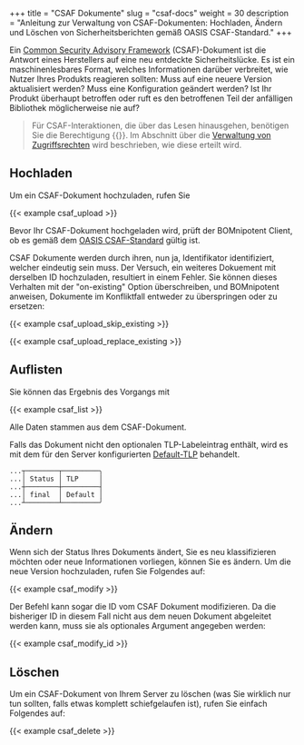 +++
title = "CSAF Dokumente"
slug = "csaf-docs"
weight = 30
description = "Anleitung zur Verwaltung von CSAF-Dokumenten: Hochladen, Ändern und Löschen von Sicherheitsberichten gemäß OASIS CSAF-Standard."
+++

Ein [Common Security Advisory Framework](https://www.csaf.io/) (CSAF)-Dokument ist die Antwort eines Herstellers auf eine neu entdeckte Sicherheitslücke. Es ist ein maschinenlesbares Format, welches Informationen darüber verbreitet, wie Nutzer Ihres Produkts reagieren sollten: Muss auf eine neuere Version aktualisiert werden? Muss eine Konfiguration geändert werden? Ist Ihr Produkt überhaupt betroffen oder ruft es den betroffenen Teil der anfälligen Bibliothek möglicherweise nie auf?

> Für CSAF-Interaktionen, die über das Lesen hinausgehen, benötigen Sie die Berechtigung {{<csaf-management-de>}}. Im Abschnitt über die [Verwaltung von Zugriffsrechten](/de/client/manager/access-management/) wird beschrieben, wie diese erteilt wird.

## Hochladen

Um ein CSAF-Dokument hochzuladen, rufen Sie

{{< example csaf_upload >}}

Bevor Ihr CSAF-Dokument hochgeladen wird, prüft der BOMnipotent Client, ob es gemäß dem [OASIS CSAF-Standard](https://docs.oasis-open.org/csaf/csaf/v2.0/os/csaf-v2.0-os.html#61-mandatory-tests) gültig ist.

CSAF Dokumente werden durch ihren, nun ja, Identifikator identifiziert, welcher eindeutig sein muss. Der Versuch, ein weiteres Dokuement mit derselben ID hochzuladen, resultiert in einem Fehler. Sie können dieses Verhalten mit der "on-existing" Option überschreiben, und BOMnipotent anweisen, Dokumente im Konfliktfall entweder zu überspringen oder zu ersetzen:

{{< example csaf_upload_skip_existing >}}

{{< example csaf_upload_replace_existing >}}

## Auflisten

Sie können das Ergebnis des Vorgangs mit

{{< example csaf_list >}}

Alle Daten stammen aus dem CSAF-Dokument.

Falls das Dokument nicht den optionalen TLP-Labeleintrag enthält, wird es mit dem für den Server konfigurierten [Default-TLP](/de/server/configuration/optional/tlp-config/) behandelt.


``` {wrap="false" title="Ausgabe"}
...┬────────┬─────────╮
...│ Status │ TLP     │
...┼────────┼─────────┤
...│ final  │ Default │
...┴────────┴─────────╯
```

## Ändern

Wenn sich der Status Ihres Dokuments ändert, Sie es neu klassifizieren möchten oder neue Informationen vorliegen, können Sie es ändern. Um die neue Version hochzuladen, rufen Sie Folgendes auf:

{{< example csaf_modify >}}

Der Befehl kann sogar die ID vom CSAF Dokument modifizieren. Da die bisheriger ID in diesem Fall nicht aus dem neuen Dokument abgeleitet werden kann, muss sie als optionales Argument angegeben werden:

{{< example csaf_modify_id >}}

## Löschen

Um ein CSAF-Dokument von Ihrem Server zu löschen (was Sie wirklich nur tun sollten, falls etwas komplett schiefgelaufen ist), rufen Sie einfach Folgendes auf:

{{< example csaf_delete >}}
